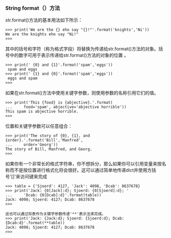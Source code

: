 ### String format（）方法

str.format\(\)方法的基本用法如下所示：

```
>>> print('We are the {} eho say "{}!"'.format('knights','Ni'))
We are the knights eho say "Ni!"
>>>
```

其中的括号和字符（称为格式字段）将替换为传递给str.format\(\)方法的对象。括号中的数字可用于表示传递给str.format\(\)方法的对象的位置 。

```
>>> print(' {0} and {1}'.format('spam','eggs'))
 spam and eggs
>>> print(' {1} and {0}'.format('spam','eggs'))
 eggs and spam
>>>
```

如果在str.format\(\)方法中使用关键字参数，则使用参数的名称引用它们的值。

```
>>> print('This {food} is {abjective}.'.format(
...     food='spam', abjective='abjective horrible'))
This spam is abjective horrible.
>>>
```

位置和关键字参数可以任意组合：

```
>>> print('The story of {0}, {1}, and {order}.'.format('Bill','Manfred',
...     order='Georg'))
The story of Bill, Manfred, and Georg.
>>>
```

如果你有一个非常长的格式字符串，你不想拆分，那么如果你可以引用变量来按名称而不是按位置进行格式化将会很好。这可以通过简单地传递dict并使用方括号'\[\]'来访问键来完成

```
>>> table = {'Sjoerd': 4127, 'Jack': 4098, 'Dcab': 8637678}
>>> print('Jack: {0[Jack]:d}; Sjoerd: {0[Sjoerd]:d}; '
...     'Dcab: {0[Dcab]:d}'.format(table))
Jack: 4098; Sjoerd: 4127; Dcab: 8637678
>>>

这也可以通过将表作为关键字参数传递'**'表示法来完成。
>>> print('Jack: {Jack:d}; Sjoerd: {Sjoerd:d}; Dcab: {Dcab:d}'.format(**table))
Jack: 4098; Sjoerd: 4127; Dcab: 8637678
>>>



```



